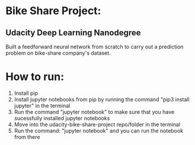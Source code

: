 # Bike Share Project:
## Udacity Deep Learning Nanodegree
Built a feedforward neural network from scratch to carry out a prediction problem on bike-share company's dataset. 
# How to run:
1) Install pip
2) Install jupyter notebooks from pip by running the command "pip3 install jupyter" in the terminal
3) Run the command "jupyter notebook" to make sure that you have sucessfully installed jupyter notebooks
4) Move into the udacity-bike-share-project repo/folder in the terminal
5) Run the command: "jupyter notebook" and you can run the notebook from there



